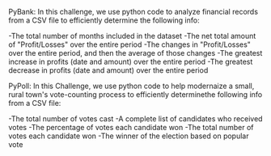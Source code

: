PyBank:
In this challenge, we use python code to analyze financial records from a CSV file to efficiently determine the following info:

-The total number of months included in the dataset
-The net total amount of "Profit/Losses" over the entire period
-The changes in "Profit/Losses" over the entire period, and then the average of those changes
-The greatest increase in profits (date and amount) over the entire period
-The greatest decrease in profits (date and amount) over the entire period


PyPoll:
In this Challenge, we use python code to help modernaize a small, rural town's vote-counting process to efficiently determinethe following info from a CSV file:

-The total number of votes cast
-A complete list of candidates who received votes
-The percentage of votes each candidate won
-The total number of votes each candidate won
-The winner of the election based on popular vote
